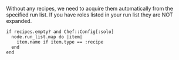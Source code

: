 Without any recipes, we need to acquire them
automatically from the specified run list.
If you have roles listed in your run list
they are NOT expanded.

    if recipes.empty? and Chef::Config[:solo]
      node.run_list.map do |item|
        item.name if item.type == :recipe
      end
    end
